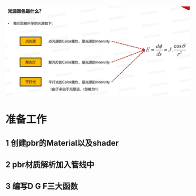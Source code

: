 ![输入图片说明](/imgs/2025-03-09/H5fQTdOQ9h2nCRVH.png)

# 准备工作
## 1 创建pbr的Material以及shader
## 2 pbr材质解析加入管线中
## 3 编写D G F三大函数

<!--stackedit_data:
eyJoaXN0b3J5IjpbLTIwMTMyNDgzNjUsMTEyOTY4MjUxNCwtMj
A4ODc0NjYxMl19
-->